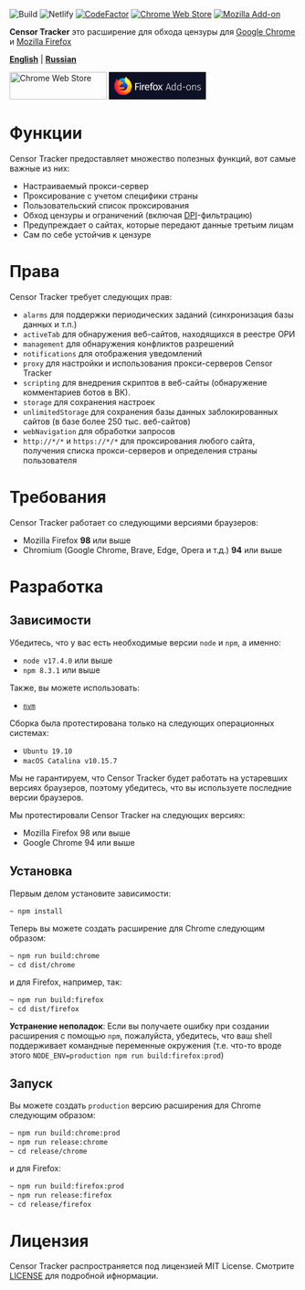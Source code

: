 
![Build](https://github.com/censortracker/censortracker/workflows/Build/badge.svg?branch=master)
![Netlify](https://img.shields.io/netlify/1137e5c4-6b68-42a3-ab0b-804b92c482b8)
[![CodeFactor](https://www.codefactor.io/repository/github/censortracker/censortracker/badge)](https://www.codefactor.io/repository/github/censortracker/censortracker)
[![Chrome Web Store](https://img.shields.io/chrome-web-store/v/gaidoampbkcknofoejhnhbhbhhifgdop)](https://chrome.google.com/webstore/detail/censor-tracker/gaidoampbkcknofoejhnhbhbhhifgdop)
[![Mozilla Add-on](https://img.shields.io/amo/v/censor-tracker)](https://addons.mozilla.org/ru/firefox/addon/censor-tracker/)

**Censor Tracker** это расширение для обхода цензуры для [Google Chrome] и [Mozilla Firefox]

[**English**](./README.md) | [**Russian**](./README_RU.md)

[<img src="/.github/media/chrome-web-store.png" title="Chrome Web Store" width="170" height="48" />](https://chrome.google.com/webstore/detail/censor-tracker/gaidoampbkcknofoejhnhbhbhhifgdop)
[<img src="/.github/media/firefox-add-ons.png" title="Firefox Add-ons" width="170" height="48" />](https://addons.mozilla.org/ru/firefox/addon/censor-tracker/)

Функции
========

Censor Tracker предоставляет множество полезных функций, вот самые важные из них:

- Настраиваемый прокси-сервер
- Проксирование с учетом специфики страны
- Пользовательский список проксирования
- Обход цензуры и ограничений (включая [DPI]-фильтрацию)
- Предупреждает о сайтах, которые передают данные третьим лицам
- Сам по себе устойчив к цензуре

Права
=====

Censor Tracker требует следующих прав:

- `alarms` для поддержки периодических заданий (синхронизация базы данных и т.п.)
- `activeTab` для обнаружения веб-сайтов, находящихся в реестре ОРИ
- `management` для обнаружения конфликтов разрешений
- `notifications` для отображения уведомлений
- `proxy` для настройки и использования прокси-серверов Censor Tracker
- `scripting` для внедрения скриптов в веб-сайты (обнаружение комментариев ботов в ВК).
- `storage` для сохранения настроек
- `unlimitedStorage` для сохранения базы данных заблокированных сайтов (в базе более 250 тыс. веб-сайтов)
- `webNavigation` для обработки запросов
- `http://*/*` и `https://*/*` для проксирования любого сайта, получения списка прокси-серверов и определения страны пользователя


Требования
============

Censor Tracker работает со следующими версиями браузеров:

- Mozilla Firefox **98** или выше
- Chromium (Google Chrome, Brave, Edge, Opera и т.д.) **94** или выше

Разработка
===========

Зависимости
-----------

Убедитесь, что у вас есть необходимые версии `node` и `npm`, а именно:

- `node v17.4.0` или выше
- `npm 8.3.1` или выше

Также, вы можете использовать:

- [`nvm`](https://github.com/nvm-sh/nvm)


Сборка была протестирована только на следующих операционных системах:

- `Ubuntu 19.10`
- `macOS Catalina v10.15.7`

Мы не гарантируем, что Censor Tracker будет работать на устаревших версиях браузеров,
поэтому убедитесь, что вы используете последние версии браузеров.

Мы протестировали Censor Tracker на следующих версиях:

- Mozilla Firefox 98 или выше
- Google Chrome 94 или выше

Установка
------------

Первым делом установите зависимости:

    ~ npm install


Теперь вы можете создать расширение для Chrome следующим образом:

    ~ npm run build:chrome
    ~ cd dist/chrome

и для Firefox, например, так:

    ~ npm run build:firefox
    ~ cd dist/firefox


**Устранение неполадок**: Если вы получаете ошибку при создании расширения с помощью `npm`, пожалуйста, убедитесь, что ваш
shell поддерживает командные переменные окружения (т.е. что-то вроде этого `NODE_ENV=production npm run build:firefox:prod`)


Запуск
-------------------

Вы можете создать `production` версию расширения для Chrome следующим образом:

    ~ npm run build:chrome:prod
    ~ npm run release:chrome
    ~ cd release/chrome

и для Firefox:

    ~ npm run build:firefox:prod
    ~ npm run release:firefox
    ~ cd release/firefox

Лицензия
=======

Censor Tracker распространяется под лицензией MIT License. Смотрите [LICENSE] для подробной ифнормации.

  [DPI]: https://en.wikipedia.org/wiki/Deep_packet_inspection
  [LICENSE]: https://github.com/roskomsvoboda/censortracker/blob/master/LICENSE
  [Google Chrome]: https://www.google.com/chrome/
  [Mozilla Firefox]: https://www.mozilla.org/en-US/firefox/new/

